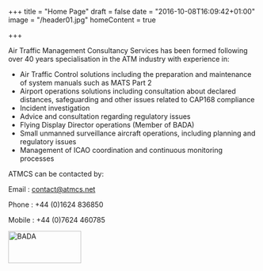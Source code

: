 +++
title = "Home Page"
draft = false
date = "2016-10-08T16:09:42+01:00"
image = "/header01.jpg"
homeContent = true

+++

Air Traffic Management Consultancy Services has been formed following over 40 years specialisation in the ATM industry with experience in:

+ Air Traffic Control solutions including the preparation and maintenance of system manuals such as MATS Part 2
+ Airport operations solutions including consultation about declared distances, safeguarding and other issues related to CAP168 compliance
+ Incident investigation
+ Advice and consultation regarding regulatory issues
+ Flying Display Director operations (Member of BADA)
+ Small unmanned surveillance aircraft operations, including planning and regulatory issues
+ Management of ICAO coordination and continuous monitoring processes

ATMCS can be contacted by:

Email : [contact@atmcs.net](mailto:contact@atmcs.net)

Phone : +44 (0)1624 836850

Mobile : +44 (0)7624 460785

<img class="alignright" src="/badalogo1-300x132.png" alt="BADA" width="147" height="65" />